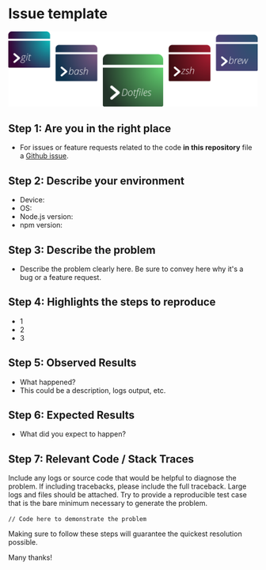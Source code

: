 # Issue template

![Banner representing the Dotfiles Library](./media/dotfiles.svg)

## Step 1: Are you in the right place

-   For issues or feature requests related to the code **in this repository** file a [Github issue](https://github.com/reedia/dotfiles/issues).

## Step 2: Describe your environment

-   Device:
-   OS:
-   Node.js version:
-   npm version:
  
## Step 3: Describe the problem

-   Describe the problem clearly here. Be sure to convey here why it's a bug or a feature request.

## Step 4: Highlights the steps to reproduce

-   1
-   2
-   3
  
## Step 5: Observed Results

-   What happened?  
-   This could be a description, logs output, etc.
  
## Step 6: Expected Results

-   What did you expect to happen?
  
## Step 7: Relevant Code / Stack Traces

Include any logs or source code that would be helpful to diagnose the problem. If including tracebacks, please include the full traceback. Large logs and files should be attached. Try to provide a reproducible test case that is the bare minimum necessary to generate the problem.

  `// Code here to demonstrate the problem`

Making sure to follow these steps will guarantee the quickest resolution possible.

Many thanks!
